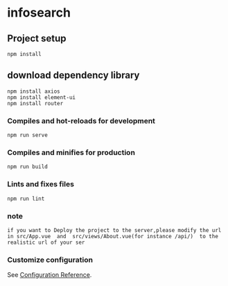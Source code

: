 # infosearch

## Project setup
```
npm install
```
## download dependency library
```
npm install axios
npm install element-ui
npm install router
```
### Compiles and hot-reloads for development
```
npm run serve
```

### Compiles and minifies for production
```
npm run build
```

### Lints and fixes files
```
npm run lint
```
### note
```
if you want to Deploy the project to the server,please modify the url in src/App.vue  and  src/views/About.vue(for instance /api/)  to the realistic url of your ser
```
### Customize configuration
See [Configuration Reference](https://cli.vuejs.org/config/).
